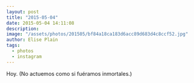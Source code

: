 ```yaml
---
layout: post
title: "2015-05-04"
date: 2015-05-04 14:11:08
description: 
image: "/assets/photos/201505/bf84a18ca183d6acc89d683d4c8ccf52.jpg"
author: Elise Plain
tags: 
  - photos
  - instagram
---
```


Hoy. (No actuemos como si fuéramos inmortales.)
<p></p>
